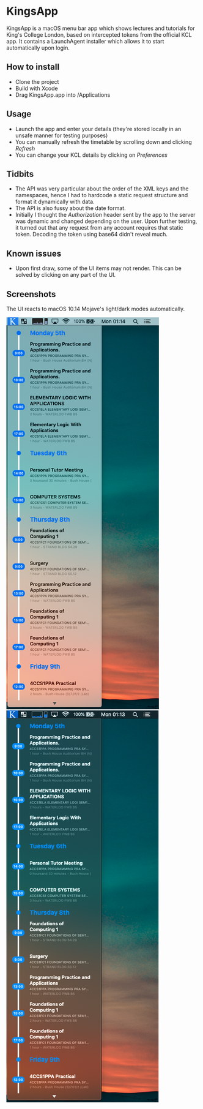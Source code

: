 # KingsApp
KingsApp is a macOS menu bar app which shows lectures and tutorials for King's College London, based on intercepted tokens from the official KCL app. It contains a LaunchAgent installer which allows it to start automatically upon login.

## How to install
- Clone the project
- Build with Xcode
- Drag KingsApp.app into /Applications

## Usage
- Launch the app and enter your details (they're stored locally in an unsafe manner for testing purposes)
- You can manually refresh the timetable by scrolling down and clicking *Refresh*
- You can change your KCL details by clicking on *Preferences*

## Tidbits
- The API was very particular about the order of the XML keys and the namespaces, hence I had to hardcode a static request structure and format it dynamically with data.
- The API is also fussy about the date format.
- Initially I thought the *Authorization* header sent by the app to the server was dynamic and changed depending on the user. Upon further testing, it turned out that any request from any account requires that static token. Decoding the token using base64 didn't reveal much.

## Known issues
- Upon first draw, some of the UI items may not render. This can be solved by clicking on any part of the UI.

## Screenshots
The UI reacts to macOS 10.14 Mojave's light/dark modes automatically.

![Light mode screenshot.](/docs/img/light.png)
![Light mode screenshot.](/docs/img/dark.png)
